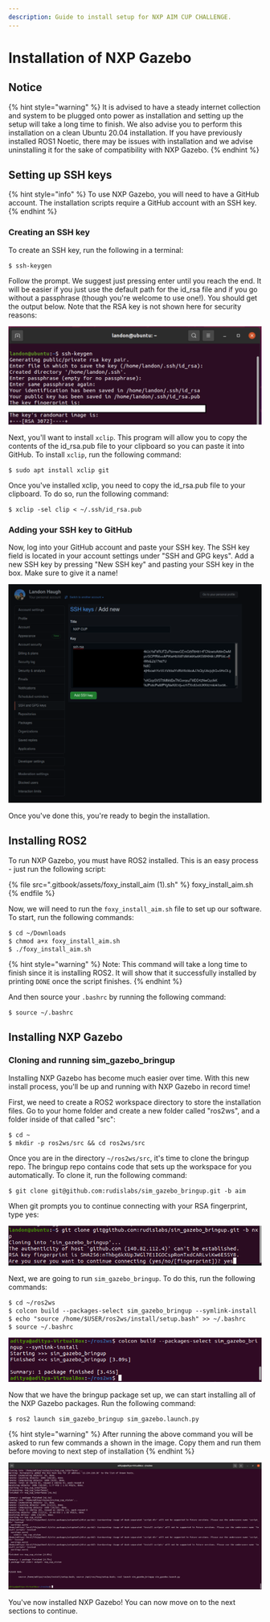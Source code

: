 ```yaml
---
description: Guide to install setup for NXP AIM CUP CHALLENGE.
---
```


# Installation of NXP Gazebo

## Notice

{% hint style="warning" %}
It is advised to have a steady internet collection and system to be plugged onto power as installation and setting up the setup will take a long time to finish. We also advise you to perform this installation on a clean Ubuntu 20.04 installation. If you have previously installed ROS1 Noetic, there may be issues with installation and we advise uninstalling it for the sake of compatibility with NXP Gazebo.
{% endhint %}

## Setting up SSH keys

{% hint style="info" %}
To use NXP Gazebo, you will need to have a GitHub account. The installation scripts require a GitHub account with an SSH key.
{% endhint %}

### Creating an SSH key

To create an SSH key, run the following in a terminal:

```
$ ssh-keygen
```

Follow the prompt. We suggest just pressing enter until you reach the end. It will be easier if you just use the default path for the id\_rsa file and if you go without a passphrase (though you're welcome to use one!). You should get the output below. Note that the RSA key is not shown here for security reasons:

![](<.gitbook/assets/image (10).png>)

Next, you'll want to install `xclip`. This program will allow you to copy the contents of the id\_rsa.pub file to your clipboard so you can paste it into GitHub. To install `xclip`, run the following command:

```
$ sudo apt install xclip git
```

Once you've installed xclip, you need to copy the id\_rsa.pub file to your clipboard. To do so, run the following command:

```
$ xclip -sel clip < ~/.ssh/id_rsa.pub
```

### Adding your SSH key to GitHub

Now, log into your GitHub account and paste your SSH key. The SSH key field is located in your account settings under "SSH and GPG keys". Add a new SSH key by pressing "New SSH key" and pasting your SSH key in the box. Make sure to give it a name!

![](<.gitbook/assets/image (1).png>)

Once you've done this, you're ready to begin the installation.

## Installing ROS2

To run NXP Gazebo, you must have ROS2 installed. This is an easy process - just run the following script:

{% file src=".gitbook/assets/foxy_install_aim (1).sh" %}
foxy\_install\_aim.sh
{% endfile %}

Now, we will need to run the `foxy_install_aim.sh` file to set up our software. To start, run the following commands:

```
$ cd ~/Downloads
$ chmod a+x foxy_install_aim.sh
$ ./foxy_install_aim.sh
```

{% hint style="warning" %}
Note: This command will take a long time to finish since it is installing ROS2. It will show that it successfully installed by printing `DONE` once the script finishes.
{% endhint %}

And then source your `.bashrc` by running the following command:

```
$ source ~/.bashrc
```

## Installing NXP Gazebo <a href="#installing-nxp-gazebo" id="installing-nxp-gazebo"></a>

### Cloning and running sim\_gazebo\_bringup

Installing NXP Gazebo has become much easier over time. With this new install process, you'll be up and running with NXP Gazebo in record time!

First, we need to create a ROS2 workspace directory to store the installation files. Go to your home folder and create a new folder called "ros2ws", and a folder inside of that called "src":

```
$ cd ~
$ mkdir -p ros2ws/src && cd ros2ws/src
```

Once you are in the directory `~/ros2ws/src`, it's time to clone the bringup repo. The bringup repo contains code that sets up the workspace for you automatically. To clone it, run the following command:

```
$ git clone git@github.com:rudislabs/sim_gazebo_bringup.git -b aim
```

When git prompts you to continue connecting with your RSA fingerprint, type yes:

![](<.gitbook/assets/image (7).png>)

Next, we are going to run `sim_gazebo_bringup`. To do this, run the following commands:

```
$ cd ~/ros2ws
$ colcon build --packages-select sim_gazebo_bringup --symlink-install
$ echo "source /home/$USER/ros2ws/install/setup.bash" >> ~/.bashrc
$ source ~/.bashrc
```

![](<.gitbook/assets/Screenshot from 2021-04-07 00-26-31.png>)

Now that we have the bringup package set up, we can start installing all of the NXP Gazebo packages. Run the following command:

```
$ ros2 launch sim_gazebo_bringup sim_gazebo.launch.py
```

{% hint style="warning" %}
After running the above command you will be asked to run few commands a shown in the image. Copy them and run them before moving to next step of installation​
{% endhint %}

![](<.gitbook/assets/Screenshot from 2021-04-07 00-33-42.png>)

You've now installed NXP Gazebo! You can now move on to the next sections to continue.
